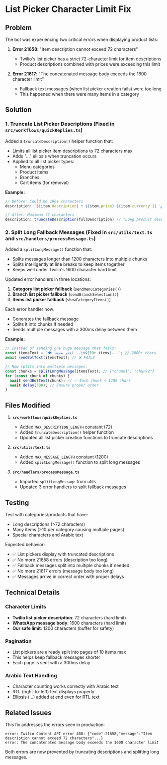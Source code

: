 # List Picker Character Limit Fix

## Problem
The bot was experiencing two critical errors when displaying product lists:

1. **Error 21658**: "Item description cannot exceed 72 characters"
   - Twilio's list picker has a strict 72-character limit for item descriptions
   - Product descriptions combined with prices were exceeding this limit

2. **Error 21617**: "The concatenated message body exceeds the 1600 character limit"
   - Fallback text messages (when list picker creation fails) were too long
   - This happened when there were many items in a category

## Solution

### 1. Truncate List Picker Descriptions (Fixed in `src/workflows/quickReplies.ts`)

Added a `truncateDescription()` helper function that:
- Limits all list picker item descriptions to 72 characters max
- Adds "..." ellipsis when truncation occurs
- Applied to all list picker types:
  - Menu categories
  - Product items
  - Branches
  - Cart items (for removal)

**Example:**
```typescript
// Before: Could be 100+ characters
description: `${item.description} • ${item.price} ${item.currency || 'ر.س'}`

// After: Maximum 72 characters
description: truncateDescription(fullDescription) // "Long product description text... • 25.50 ر.س"
```

### 2. Split Long Fallback Messages (Fixed in `src/utils/text.ts` and `src/handlers/processMessage.ts`)

Added a `splitLongMessage()` function that:
- Splits messages longer than 1200 characters into multiple chunks
- Splits intelligently at line breaks to keep items together
- Keeps well under Twilio's 1600 character hard limit

Updated error handlers in three locations:
1. **Category list picker fallback** (`sendMenuCategories()`)
2. **Branch list picker fallback** (`sendBranchSelection()`)
3. **Items list picker fallback** (`showCategoryItems()`)

Each error handler now:
- Generates the fallback message
- Splits it into chunks if needed
- Sends multiple messages with a 300ms delay between them

**Example:**
```typescript
// Instead of sending one huge message that fails:
const itemsText = `🍽️ اختر طبقاً...\n${50+ items}...`; // 2000+ chars
await sendBotText(itemsText); // ❌ FAILS

// Now splits into multiple messages:
const chunks = splitLongMessage(itemsText); // ["chunk1", "chunk2"]
for (const chunk of chunks) {
  await sendBotText(chunk); // ✅ Each chunk < 1200 chars
  await delay(300); // Ensure proper order
}
```

## Files Modified

1. **`src/workflows/quickReplies.ts`**
   - Added `MAX_DESCRIPTION_LENGTH` constant (72)
   - Added `truncateDescription()` helper function
   - Updated all list picker creation functions to truncate descriptions

2. **`src/utils/text.ts`**
   - Added `MAX_MESSAGE_LENGTH` constant (1200)
   - Added `splitLongMessage()` function to split long messages

3. **`src/handlers/processMessage.ts`**
   - Imported `splitLongMessage` from utils
   - Updated 3 error handlers to split fallback messages

## Testing

Test with categories/products that have:
- Long descriptions (>72 characters)
- Many items (>10 per category causing multiple pages)
- Special characters and Arabic text

Expected behavior:
- ✅ List pickers display with truncated descriptions
- ✅ No more 21658 errors (description too long)
- ✅ Fallback messages split into multiple chunks if needed
- ✅ No more 21617 errors (message body too long)
- ✅ Messages arrive in correct order with proper delays

## Technical Details

### Character Limits
- **Twilio list picker description**: 72 characters (hard limit)
- **WhatsApp message body**: 1600 characters (hard limit)
- **Our safe limit**: 1200 characters (buffer for safety)

### Pagination
- List pickers are already split into pages of 10 items max
- This helps keep fallback messages shorter
- Each page is sent with a 300ms delay

### Arabic Text Handling
- Character counting works correctly with Arabic text
- RTL (right-to-left) text displays properly
- Ellipsis (...) added at end even for RTL text

## Related Issues

This fix addresses the errors seen in production:
```
error: Twilio Content API error 400: {"code":21658,"message":"Item description cannot exceed 72 characters"...}
error: The concatenated message body exceeds the 1600 character limit
```

Both errors are now prevented by truncating descriptions and splitting long messages.

